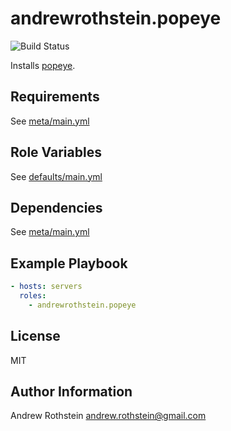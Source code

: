 andrewrothstein.popeye
=========

![Build Status](https://github.com/andrewrothstein/ansible-popeye/actions/workflows/build.yml/badge.svg)

Installs [popeye](https://github.com/derailed/popeye).

Requirements
------------

See [meta/main.yml](meta/main.yml)

Role Variables
--------------

See [defaults/main.yml](defaults/main.yml)

Dependencies
------------

See [meta/main.yml](meta/main.yml)

Example Playbook
----------------

```yml
- hosts: servers
  roles:
    - andrewrothstein.popeye
```

License
-------

MIT

Author Information
------------------

Andrew Rothstein <andrew.rothstein@gmail.com>
